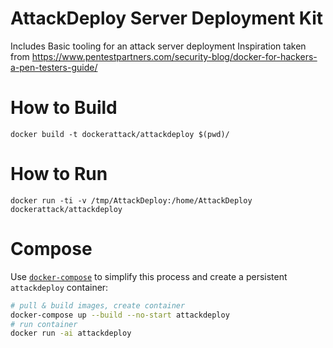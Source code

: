 # AttackDeploy Server Deployment Kit

Includes Basic tooling for an attack server deployment
Inspiration taken from https://www.pentestpartners.com/security-blog/docker-for-hackers-a-pen-testers-guide/

# How to Build

```
docker build -t dockerattack/attackdeploy $(pwd)/
```

# How to Run

```
docker run -ti -v /tmp/AttackDeploy:/home/AttackDeploy dockerattack/attackdeploy
```

# Compose

Use [`docker-compose`](https://github.com/docker/compose/releases/)
to simplify this process and create a persistent `attackdeploy` container:

```bash
# pull & build images, create container
docker-compose up --build --no-start attackdeploy
# run container
docker run -ai attackdeploy
```
